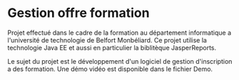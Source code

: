 # Gestion offre formation 
Projet effectué dans le cadre de la formation au département informatique a l'université de technologie de Belfort Monbéliard.
Ce projet utilise la technologie Java EE et aussi en particulier la biblitèque JasperReports. 

Le sujet du projet est le développement d'un logiciel de gestion d'inscription a des formation.
Une démo vidéo est disponible dans le fichier Demo.
